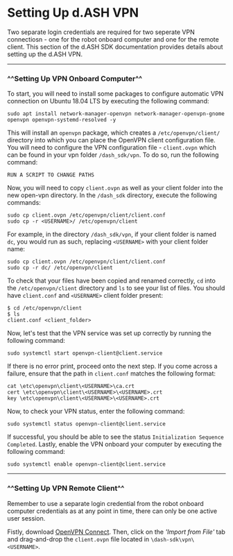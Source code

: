 # Setting Up d.ASH VPN

Two separate login credentials are required for two seperate VPN connectiosn - one for the robot onboard computer and one for the remote client. This section of the d.ASH SDK documentation provides details about setting up the d.ASH VPN. 

---

### ^^Setting Up VPN Onboard Computer^^

To start, you will need to install some packages to configure automatic VPN connection on Ubuntu 18.04 LTS by executing the following command:

``` python3
sudo apt install network-manager-openvpn network-manager-openvpn-gnome openvpn openvpn-systemd-resolved -y
```

This will install an `openvpn` package, which creates a `/etc/openvpn/client/` directory into which you can place the OpenVPN client configuration file. You will need to configure the VPN configuration file - `client.ovpn` which can be found in your vpn folder `/dash_sdk/vpn`. To do so, run the following command:


```
RUN A SCRIPT TO CHANGE PATHS 
```


Now, you will need to copy `client.ovpn` as well as your client folder into the new open-vpn directory. In the `/dash_sdk` directory, execute the following commands:

``` python3
sudo cp client.ovpn /etc/openvpn/client/client.conf 
sudo cp -r <USERNAME>/ /etc/openvpn/client
```

For example, in the directory `/dash_sdk/vpn`, if your client folder is named `dc`, you would run as such, replacing `<USERNAME>` with your client folder name:

``` python3
sudo cp client.ovpn /etc/openvpn/client/client.conf 
sudo cp -r dc/ /etc/openvpn/client
```

To check that your files have been copied and renamed correctly, `cd` into the `/etc/openvpn/client` directory and `ls` to see your list of files. You should have `client.conf` and `<USERNAME>` client folder present:
``` python3
$ cd /etc/openvpn/client
$ ls
client.conf <client_folder>
```

Now, let's test that the VPN service was set up correctly by running the following command:
``` python3
sudo systemctl start openvpn-client@client.service
```

If there is no error print, proceed onto the next step. If you come across a failure, ensure that the path in `client.conf` matches the following format:

```python3
cat \etc\openvpn\client\<USERNAME>\ca.crt
cert \etc\openvpn\client\<USERNAME>\<USERNAME>.crt
key \etc\openvpn\client\<USERNAME>\<USERNAME>.crt
```

Now, to check your VPN status, enter the following command: 
``` python3 
sudo systemctl status openvpn-client@client.service
```
If successful, you should be able to see the status `Initialization Sequence Completed`. Lastly, enable the VPN onboard your computer by executing the following command: 

``` python3
sudo systemctl enable openvpn-client@client.service
```

---

### ^^Setting Up VPN Remote Client^^

Remember to use a separate login credential from the robot onboard computer credentials as at any point in time, there can only be one active user session.


Fistly, download [OpenVPN Connect](https://openvpn.net/client-connect-vpn-for-windows/). Then, click on the _'Import from File'_ tab and drag-and-drop the `client.ovpn` file located in `\dash-sdk\vpn\<USERNAME>`.


